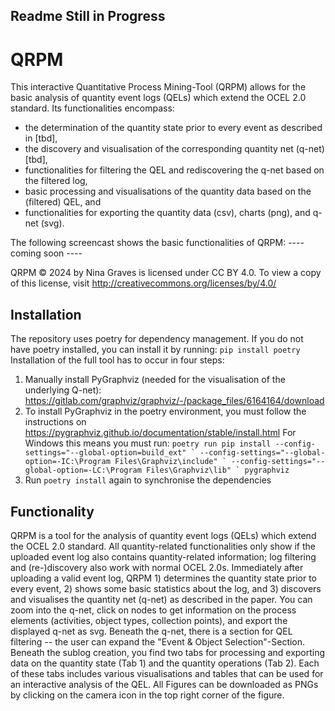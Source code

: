 ## Readme Still in Progress

# QRPM
This interactive Quantitative Process Mining-Tool (QRPM) allows for the basic analysis of quantity event logs (QELs) which extend the OCEL 2.0 standard.
Its functionalities encompass:
- the determination of the quantity state prior to every event as described in [tbd], 
- the discovery and visualisation of the corresponding quantity net (q-net) [tbd],
- functionalities for filtering the QEL and rediscovering the q-net based on the filtered log,
- basic processing and visualisations of the quantity data based on the (filtered) QEL, and
- functionalities for exporting the quantity data (csv), charts (png), and q-net (svg).

The following screencast shows the basic functionalities of QRPM:
 ---- coming soon ----

QRPM © 2024 by Nina Graves is licensed under CC BY 4.0. To view a copy of this license, visit http://creativecommons.org/licenses/by/4.0/

## Installation
The repository uses poetry for dependency management. If you do not have poetry installed, you can install it by running:
```pip install poetry```
Installation of the full tool has to occur in four steps:
1. Manually install PyGraphviz (needed for the visualisation of the underlying Q-net): https://gitlab.com/graphviz/graphviz/-/package_files/6164164/download
2. To install PyGraphviz in the poetry environment, you must follow the instructions on https://pygraphviz.github.io/documentation/stable/install.html
For Windows this means you must run:
```poetry run pip install --config-settings="--global-option=build_ext" `
              --config-settings="--global-option=-IC:\Program Files\Graphviz\include" `
              --config-settings="--global-option=-LC:\Program Files\Graphviz\lib" `
              pygraphviz```
3. Run ```poetry install``` again to synchronise the dependencies

## Functionality
QRPM is a tool for the analysis of quantity event logs (QELs) which extend the OCEL 2.0 standard. 
All quantity-related functionalities only show if the uploaded event log also contains quantity-related information; 
log filtering and (re-)discovery also work with normal OCEL 2.0s. 
Immediately after uploading a valid event log, QRPM 1) determines the quantity state prior to every event, 2) shows some basic statistics about the log, and 3) discovers and visualises the quantity 
net (q-net) as described in the paper.
You can zoom into the q-net, click on nodes to get information on the process elements (activities, object types, 
collection points), and export the displayed q-net as svg.
Beneath the q-net, there is a section for QEL filtering -- the user can expand the "Event & Object Selection"-Section.
Beneath the sublog creation, you find two tabs for processing and exporting data on the quantity state (Tab 1) and the quantity operations (Tab 2).
Each of these tabs includes various visualisations and tables that can be used for an interactive analysis of the QEL.
All Figures can be downloaded as PNGs by clicking on the camera icon in the top right corner of the figure.

[//]: # (### Sublog Creation)





